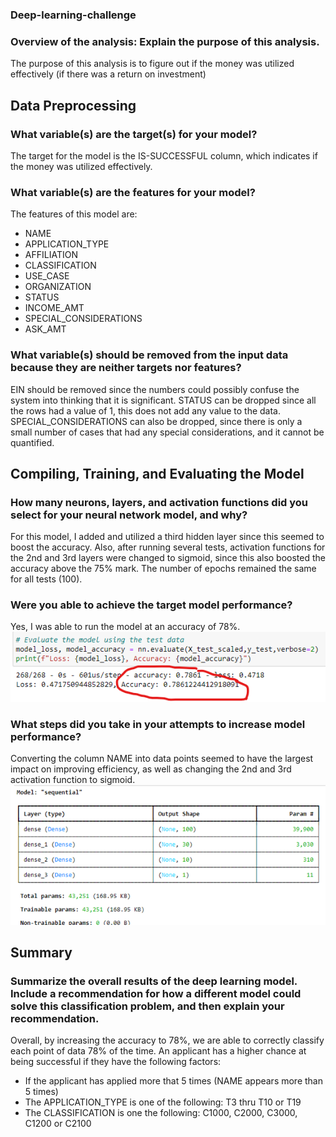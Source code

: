### Deep-learning-challenge

### Overview of the analysis: Explain the purpose of this analysis.

The purpose of this analysis is to figure out if the money was utilized effectively (if there was a return on investment)

## Data Preprocessing
### What variable(s) are the target(s) for your model?
The target for the model is the IS-SUCCESSFUL column, which indicates if the money was utilized effectively.

### What variable(s) are the features for your model?
The features of this model are:
-	NAME
-	APPLICATION_TYPE
-	AFFILIATION
-	CLASSIFICATION
-	USE_CASE
-	ORGANIZATION
-	STATUS
-	INCOME_AMT
-	SPECIAL_CONSIDERATIONS
-	ASK_AMT

### What variable(s) should be removed from the input data because they are neither targets nor features?
EIN should be removed since the numbers could possibly confuse the system into thinking that it is significant.
STATUS can be dropped since all the rows had a value of 1, this does not add any value to the data. 
SPECIAL_CONSIDERATIONS can also be dropped, since there is only a small number of cases that had any special considerations, and it cannot be quantified. 


## Compiling, Training, and Evaluating the Model
### How many neurons, layers, and activation functions did you select for your neural network model, and why?
For this model, I added and utilized a third hidden layer since this seemed to boost the accuracy. Also, after running several tests, activation functions for the 2nd and 3rd layers were changed to sigmoid, since this also boosted the accuracy above the 75% mark. The number of epochs remained the same for all tests (100).

### Were you able to achieve the target model performance?
Yes, I was able to run the model at an accuracy of 78%. 
 ![accuracy](https://github.com/petrick312/deep-learning-challenge/blob/main/img/accuracy.png?raw=true)

### What steps did you take in your attempts to increase model performance?
Converting the column NAME into data points seemed to have the largest impact on improving efficiency, as well as changing the 2nd and 3rd activation function to sigmoid. 
  ![accuracy](https://github.com/petrick312/deep-learning-challenge/blob/main/img/layers.png?raw=true)

## Summary 
### Summarize the overall results of the deep learning model. Include a recommendation for how a different model could solve this classification problem, and then explain your recommendation.
Overall, by increasing the accuracy to 78%, we are able to correctly classify each point of data 78% of the time. An applicant has a higher chance at being successful if they have the following factors:
-	If the applicant has applied more that 5 times (NAME appears more than 5 times)
-	The APPLICATION_TYPE is one of the following: T3 thru T10 or T19
-	The CLASSIFICATION is one the following: C1000, C2000, C3000, C1200 or C2100



